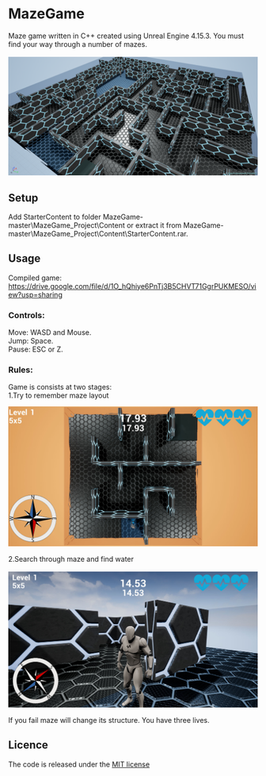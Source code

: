 # MazeGame

Maze game written in C++ created using Unreal Engine 4.15.3. You must find your way through a number of mazes.<br/>
<br/>
![alt text](https://github.com/MateuszKapusta/MazeGame/blob/master/Pictures/Maze.png)

## Setup

Add StarterContent to folder MazeGame-master\MazeGame_Project\Content or extract it from MazeGame-master\MazeGame_Project\Content\StarterContent.rar.<br />

## Usage

Compiled game: https://drive.google.com/file/d/1O_hQhiye6PnTj3B5CHVT71GgrPUKMESO/view?usp=sharing   <br />

### Controls:<br />
Move: WASD and Mouse.<br />
Jump: Space.<br />
Pause: ESC or Z.<br />

### Rules:<br />

Game is consists at two stages:<br />
1.Try to remember maze layout 

![alt text](https://github.com/MateuszKapusta/MazeGame/blob/master/Pictures/Start.jpg)

2.Search through maze and find water <br />
<br />
![alt text](https://github.com/MateuszKapusta/MazeGame/blob/master/Pictures/Game.jpg)

If you fail maze will change its structure. You have three lives. <br />


## Licence

The code is released under the [MIT license](https://github.com/MateuszKapusta/MazeGame/blob/master/LICENSE)
